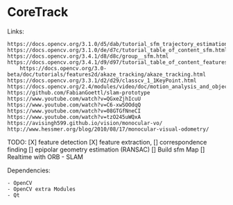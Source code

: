 # CoreTrack

Links:

	https://docs.opencv.org/3.1.0/d5/dab/tutorial_sfm_trajectory_estimation.html
	https://docs.opencv.org/3.1.0/de/d7c/tutorial_table_of_content_sfm.html
	https://docs.opencv.org/3.4.1/d8/d8c/group__sfm.html
	https://docs.opencv.org/3.4.1/d9/d97/tutorial_table_of_content_features2d.html
        https://docs.opencv.org/3.0-beta/doc/tutorials/features2d/akaze_tracking/akaze_tracking.html
	https://docs.opencv.org/3.3.1/d2/d29/classcv_1_1KeyPoint.html
	https://docs.opencv.org/2.4/modules/video/doc/motion_analysis_and_object_tracking.html#
	https://github.com/FabianGoettl/slam-prototype
	https://www.youtube.com/watch?v=QGxeZjhIcuU
	https://www.youtube.com/watch?v=C6-xwSOOdqQ
	https://www.youtube.com/watch?v=08GTGfNneCI
	https://www.youtube.com/watch?v=tzO245uWQxA
	https://avisingh599.github.io/vision/monocular-vo/
	http://www.hessmer.org/blog/2010/08/17/monocular-visual-odometry/
	
TODO:
	[X] feature detection
	[X] feature extraction, 
	[] correspondence finding
	[] epipolar geometry estimation (RANSAC)
	[] Build sfm Map
	[] Realtime with ORB - SLAM

Dependencies:

	- OpenCV
	- OpenCV extra Modules
	- Qt
